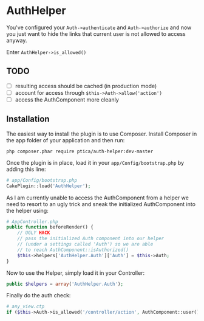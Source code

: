AuthHelper
==========

You've configured your `Auth->authenticate` and `Auth->authorize`
and now you just want to hide the links that current user
is not allowed to access anyway.

Enter `AuthHelper->is_allowed()`


TODO
----
* [ ] resulting access should be cached (in production mode)
* [ ] account for access through `$this->Auth->allow('action')`
* [ ] access the AuthComponent more cleanly

Installation
------------

The easiest way to install the plugin is to use Composer.
Install Composer in the app folder of your application and then run:

```
php composer.phar require ptica/auth-helper:dev-master
```
Once the plugin is in place, load it in your `app/Config/bootstrap.php` by adding this line:

```php
# app/Config/bootstrap.php
CakePlugin::load('AuthHelper');
```

As I am currently unable to access the AuthComponent from a helper
we need to resort to an ugly trick and sneak the initialized AuthComponent into
the helper using:

```php
# AppController.php
public function beforeRender() {
    // UGLY HACK
    // pass the initialized Auth component into our helper
    // (under a settings called 'Auth') so we are able
    // to reach AuthComponent::isAuthorized()
    $this->helpers['AuthHelper.Auth']['Auth'] = $this->Auth;
}
```

Now to use the Helper, simply load it in your Controller:

```php
public $helpers = array('AuthHelper.Auth');
```

Finally do the auth check:

```php
# any_view.ctp
if ($this->Auth->is_allowed('/controller/action', AuthComponent::user()))  { ... }
```
